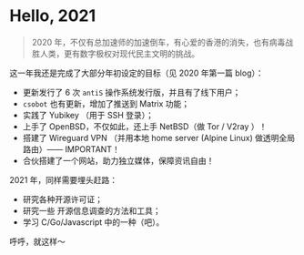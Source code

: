 ---
---

# Hello, 2021

> 2020 年，不仅有总加速师的加速倒车，有心爱的香港的消失，也有病毒战胜人类，更有数字极权对现代民主文明的挑战。


这一年我还是完成了大部分年初设定的目标（见 2020 年第一篇 blog）：  

- 更新发行了 6 次 `antiS` 操作系统发行版，并且有了线下用户；
- `csobot` 也有更新，增加了推送到 Matrix 功能；
- 实践了 Yubikey （用于 SSH 登录）；
- 上手了 OpenBSD，不仅如此，还上手 NetBSD（做 Tor / V2ray ）！  
- 搭建了 Wireguard VPN （并用本地 home server (Alpine Linux) 做透明全局路由）—— IMPORTANT！  
- 合伙搭建了一个网站，助力独立媒体，保障资讯自由！  


<!--more-->

2021 年，同样需要埋头赶路：  

- 研究各种开源许可证；  
- 研究一些 开源信息调查的方法和工具；  
- 学习 C/Go/Javascript 中的一种（吧）。  

呼呼，就这样～

